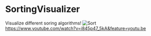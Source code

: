 # SortingVisualizer
Visualize different soring algorithms!
![Sort](https://user-images.githubusercontent.com/60555651/88445159-38c68b80-ce21-11ea-9221-20bdadd8a029.PNG)
https://www.youtube.com/watch?v=i845p47_5kA&feature=youtu.be
